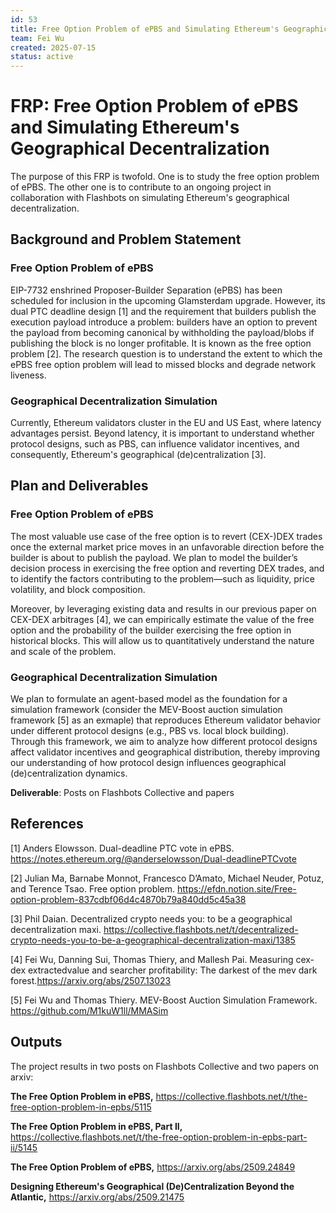 ```yaml
---
id: 53
title: Free Option Problem of ePBS and Simulating Ethereum's Geographical Decentralization
team: Fei Wu
created: 2025-07-15
status: active
---
```


# FRP: Free Option Problem of ePBS and Simulating Ethereum's Geographical Decentralization

The purpose of this FRP is twofold. One is to study the free option problem of ePBS. The other one is to contribute to an ongoing project in collaboration with Flashbots on simulating Ethereum's geographical decentralization.

## Background and Problem Statement
### Free Option Problem of ePBS
EIP-7732 enshrined Proposer-Builder Separation (ePBS) has been scheduled for inclusion in the upcoming Glamsterdam upgrade. However, its dual PTC deadline design [1] and the requirement that builders publish the execution payload introduce a problem: builders have an option to prevent the payload from becoming canonical by withholding the payload/blobs if publishing the block is no longer profitable. It is known as the free option problem [2]. The research question is to understand the extent to which the ePBS free option problem will lead to missed blocks and degrade network liveness.

### Geographical Decentralization Simulation
Currently, Ethereum validators cluster in the EU and US East, where latency advantages persist. Beyond latency, it is important to understand whether protocol designs, such as PBS, can influence validator incentives, and consequently, Ethereum's geographical (de)centralization [3].

## Plan and Deliverables
### Free Option Problem of ePBS
The most valuable use case of the free option is to revert (CEX-)DEX trades once the external market price moves in an unfavorable direction before the builder is about to publish the payload. We plan to model the builder’s decision process in exercising the free option and reverting DEX trades, and to identify the factors contributing to the problem—such as liquidity, price volatility, and block composition. 

Moreover, by leveraging existing data and results in our previous paper on CEX-DEX arbitrages [4], we can empirically estimate the value of the free option and the probability of the builder exercising the free option in historical blocks. This will allow us to quantitatively understand the nature and scale of the problem.


### Geographical Decentralization Simulation
We plan to formulate an agent-based model as the foundation for a simulation framework (consider the MEV-Boost auction simulation framework [5] as an exmaple) that reproduces Ethereum validator behavior under different protocol designs (e.g., PBS vs. local block building). Through this framework, we aim to analyze how different protocol designs affect validator incentives and geographical distribution, thereby improving our understanding of how protocol design influences geographical (de)centralization dynamics.

**Deliverable**: Posts on Flashbots Collective and papers

## References

[1] Anders Elowsson. Dual-deadline PTC vote in ePBS. https://notes.ethereum.org/@anderselowsson/Dual-deadlinePTCvote

[2] Julian Ma, Barnabe Monnot, Francesco D’Amato, Michael Neuder, Potuz, and Terence Tsao. Free option problem. https://efdn.notion.site/Free-option-problem-837cdbf06d4c4870b79a840dd5c45a38

[3] Phil Daian. Decentralized crypto needs you: to be a geographical decentralization maxi. https://collective.flashbots.net/t/decentralized-crypto-needs-you-to-be-a-geographical-decentralization-maxi/1385

[4] Fei Wu, Danning Sui, Thomas Thiery, and Mallesh Pai. Measuring cex-dex extractedvalue and searcher profitability: The darkest of the mev dark forest.https://arxiv.org/abs/2507.13023

[5] Fei Wu and Thomas Thiery. MEV-Boost Auction Simulation Framework. https://github.com/M1kuW1ll/MMASim
## Outputs
The project results in two posts on Flashbots Collective and two papers on arxiv:

**The Free Option Problem in ePBS,** https://collective.flashbots.net/t/the-free-option-problem-in-epbs/5115

**The Free Option Problem in ePBS, Part II,** https://collective.flashbots.net/t/the-free-option-problem-in-epbs-part-ii/5145

**The Free Option Problem of ePBS,** https://arxiv.org/abs/2509.24849

**Designing Ethereum's Geographical (De)Centralization Beyond the Atlantic,** https://arxiv.org/abs/2509.21475
